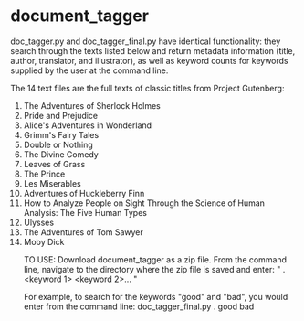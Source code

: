 document_tagger
===============
doc_tagger.py and doc_tagger_final.py have identical functionality: they search through the texts listed below and return metadata information (title, author, translator, and illustrator), as well as keyword counts for keywords supplied by the user at the command line.

The 14 text files are the full texts of classic titles from Project Gutenberg:
<ol>
<li> The Adventures of Sherlock Holmes</li>
<li>Pride and Prejudice</li>
<li>Alice's Adventures in Wonderland</li>
<li>Grimm's Fairy Tales</li>
<li>Double or Nothing</li>
<li>The Divine Comedy</li>
<li>Leaves of Grass</li>
<li>The Prince</li>
<li>Les Miserables</li>
<li>Adventures of Huckleberry Finn</li>
<li>How to Analyze People on Sight Through the Science of Human Analysis: The Five Human Types</li>
<li>Ulysses</li>
<li>The Adventures of Tom Sawyer</li>
<li>Moby Dick</li>

TO USE:
Download document_tagger as a zip file. From the command line, navigate to the directory where the zip file is saved and enter: "<file name: doc_tagger.py or doc_tagger_final.py> . <keyword 1> <keyword 2>... <keyword n>"

For example, to search for the keywords "good" and "bad", you would enter from the command line:
doc_tagger_final.py . good bad
